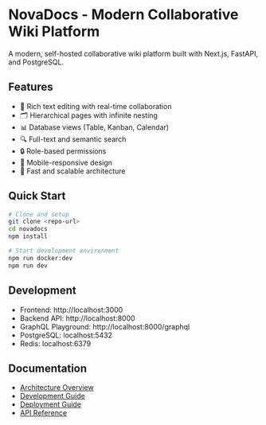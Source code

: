 # NovaDocs - Modern Collaborative Wiki Platform

A modern, self-hosted collaborative wiki platform built with Next.js, FastAPI, and PostgreSQL.

## Features

- 📝 Rich text editing with real-time collaboration
- 🗂️ Hierarchical pages with infinite nesting
- 📊 Database views (Table, Kanban, Calendar)
- 🔍 Full-text and semantic search
- 🔒 Role-based permissions
- 📱 Mobile-responsive design
- 🚀 Fast and scalable architecture

## Quick Start

```bash
# Clone and setup
git clone <repo-url>
cd novadocs
npm install

# Start development environment
npm run docker:dev
npm run dev
```

## Development

- Frontend: http://localhost:3000
- Backend API: http://localhost:8000
- GraphQL Playground: http://localhost:8000/graphql
- PostgreSQL: localhost:5432
- Redis: localhost:6379

## Documentation

- [Architecture Overview](docs/architecture.md)
- [Development Guide](docs/development.md)
- [Deployment Guide](docs/deployment.md)
- [API Reference](docs/api.md)
